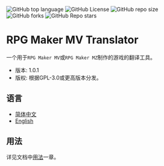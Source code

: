 ![GitHub top language](https://img.shields.io/github/languages/top/thiliapr/python3-tprtools)
![GitHub License](https://img.shields.io/badge/license-GPL--3.0--or--later-blue)
![GitHub repo size](https://img.shields.io/github/repo-size/thiliapr/python3-tprtools)
![GitHub forks](https://img.shields.io/github/forks/thiliapr/python3-tprtools)
![GitHub Repo stars](https://img.shields.io/github/stars/thiliapr/python3-tprtools)

# RPG Maker MV Translator
一个用于`RPG Maker MV`或`RPG Maker MZ`制作的游戏的翻译工具。
- 版本: 1.0.1
- 版权: 根据GPL-3.0或更高版本分发。

## 语言
- [简体中文](jsonpath.zh-CN.md)
- [English](jsonpath.md)

## 用法
详见文档中[用法](docs/usage.zh-CN.md)一章。
